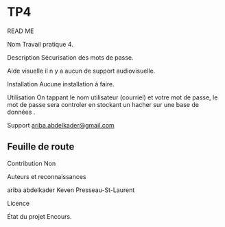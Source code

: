 # TP4

READ ME



Nom
Travail pratique 4.

Description
Sécurisation des mots de passe.

Aide visuelle
il n y a aucun de support audiovisuelle.


Installation
Aucune installation à faire.

Utilisation
On tappant le nom utilisateur (courriel) et votre mot de passe, le mot de passe sera controler en stockant un hacher sur une base de données .

Support
ariba.abdelkader@gmail.com

Feuille de route
----

Contribution
Non

Auteurs et reconnaissances

ariba abdelkader
Keven Presseau-St-Laurent


Licence



État du projet
Encours.

